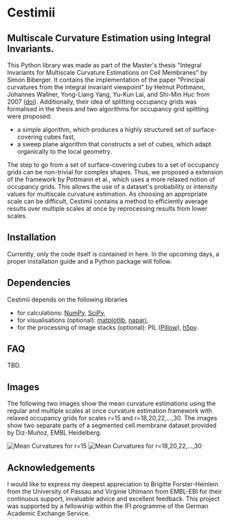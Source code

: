 # Cestimii
## Multiscale Curvature Estimation using Integral Invariants.

This Python library was made as part of the Master's thesis "Integral Invariants for Multiscale Curvature Estimations on Cell Membranes" by Simon Biberger. It contains the implementation of the paper "Principal curvatures from the integral invariant viewpoint" by Helmut Pottmann, Johannes Wallner, Yong-Liang Yang, Yu-Kun Lai, and Shi-Min Huc from 2007 ([doi](https://doi.org/10.1016/j.cagd.2007.07.004)). Additionally, their idea of splitting occupancy grids was formalised in the thesis and two algorithms for occupancy grid splitting were proposed: 
* a simple algorithm, which produces a highly structured set of surface-covering cubes fast, 
* a sweep plane algorithm that constructs a set of cubes, which adapt organically to the local geometry.

The step to go from a set of surface-covering cubes to a set of occupancy grids can be non-trivial for complex shapes. Thus, we proposed a extension of the framework by Pottmann et al., which uses a more relaxed notion of occupancy grids. This allows the use of a dataset's probability or intensity values for multiscale curvature estimation. 
As choosing an appropriate scale can be difficult, Cestimii contains a method to efficiently average results over multiple scales at once by reprocessing results from lower scales.

## Installation
Currently, only the code itself is contained in here. In the upcoming days, a proper installation guide and a Python package will follow.

## Dependencies
Cestimii depends on the following libraries
* for calculations: [NumPy](https://github.com/numpy/numpy), [SciPy](https://github.com/scipy/scipy),
* for visualisations (optional): [matplotlib](https://github.com/matplotlib/matplotlib), [napari](https://github.com/napari/napari),
* for the processing of image stacks (optional): PIL ([Pillow](https://github.com/python-pillow/Pillow)), [h5py](https://github.com/h5py/h5py).

## FAQ
TBD.

## Images
The following two images show the mean curvature estimations using the regular and multiple scales at once curvature estimation framework with relaxed occupancy grids for scales r=15 and r=18,20,22,...,30. The images show two separate parts of a segmented cell membrane dataset provided by Diz-Muñoz, EMBL Heidelberg. 

![Mean Curvatures for r=15](https://user-images.githubusercontent.com/89973708/132211418-41dbc97c-1138-48b1-b18b-8991d5ff8c87.png)
![Mean Curvatures for r=18,20,22,...,30](https://user-images.githubusercontent.com/89973708/132211425-ad8a623a-36ee-4e30-b62a-f91297d96fdf.png)

## Acknowledgements
I would like to express my deepest appreciation to Brigitte Forster-Heinlein from the University of Passau and Virginie Uhlmann from EMBL-EBI for their continuous support, invaluable advice and excellent feedback. 
This project was supported by a fellowship within the IFI programme of the German Academic Exchange Service.
